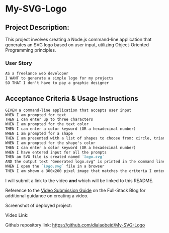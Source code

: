 # My-SVG-Logo

## Project Description:
This project involves creating a Node.js command-line application that generates an SVG logo based on user input, utilizing Object-Oriented Programming principles.

### User Story

```md
AS a freelance web developer
I WANT to generate a simple logo for my projects
SO THAT I don't have to pay a graphic designer
```

## Acceptance Criteria & Usage Instructions

```md
GIVEN a command-line application that accepts user input
WHEN I am prompted for text
THEN I can enter up to three characters
WHEN I am prompted for the text color
THEN I can enter a color keyword (OR a hexadecimal number)
WHEN I am prompted for a shape
THEN I am presented with a list of shapes to choose from: circle, triangle, and square
WHEN I am prompted for the shape's color
THEN I can enter a color keyword (OR a hexadecimal number)
WHEN I have entered input for all the prompts
THEN an SVG file is created named `logo.svg`
AND the output text "Generated logo.svg" is printed in the command line
WHEN I open the `logo.svg` file in a browser
THEN I am shown a 300x200 pixel image that matches the criteria I entered
```

I will submit a link to the video **and** which will be linked to this README.

Reference to the [Video Submission Guide](https://coding-boot-camp.github.io/full-stack/computer-literacy/video-submission-guide) on the Full-Stack Blog for additional guidance on creating a video.

Screenshot of deployed project:

Video Link:

Github repository link: https://github.com/dialaobeid/My-SVG-Logo